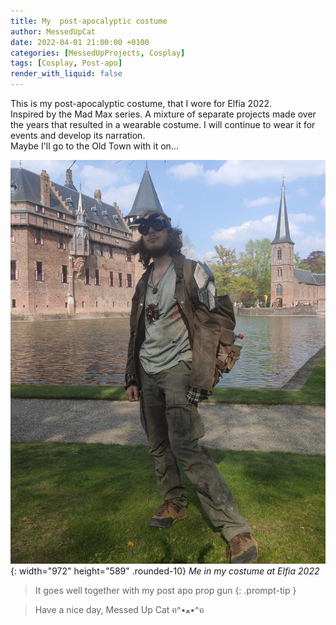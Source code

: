 ```yaml
---
title: My  post-apocalyptic costume
author: MessedUpCat
date: 2022-04-01 21:00:00 +0100
categories: [MessedUpProjects, Cosplay]
tags: [Cosplay, Post-apo]
render_with_liquid: false
---
```

This is my post-apocalyptic costume, that I wore for Elfia 2022.<br>
Inspired by the Mad Max series. A mixture of separate projects made over the years that resulted in a wearable costume.
I will continue to wear it for events and develop its narration. <br>
Maybe I'll go to the Old Town with it on...


![Desktop View](/assets/2022-04-01-Post-apo-costume/post%20apo.jpg){: width="972" height="589" .rounded-10}
_Me in my costume at Elfia 2022_

> It goes well together with my post apo prop gun
{: .prompt-tip }

>Have a nice day, Messed Up Cat ฅ^•ﻌ•^ฅ
